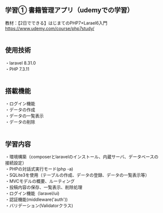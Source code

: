## 学習① 書籍管理アプリ（udemyでの学習）
教材：【2日でできる】はじまてのPHP7×Larael6入門<br>
https://www.udemy.com/course/php7study/
<br><br>

## 使用技術
・laravel 8.31.0<br>
・PHP 7.3.11
<br><br>

## 搭載機能
・ログイン機能<br>
・データの作成<br>
・データの一覧表示<br>
・データの削除<br>
<br>

## 学習内容
・環境構築（composerとlaravelのインストール、内蔵サーバ、データベースの接続設定）<br>
・PHPの対話式実行モード(php -a)<br>
・SQLite3を使用（テーブルの作成、データの登録、データの一覧表示等）<br>
・MVCモデルの概要、ルーティング<br>
・投稿内容の保存、一覧表示、削除処理<br>
・ログイン機能（laravel/ui)<br>
・認証機能(middleware('auth'))<br>
・バリデーション(Validatorクラス)<br>

